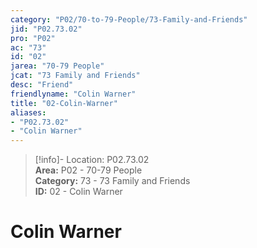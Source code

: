 ```yaml
---  
category: "P02/70-to-79-People/73-Family-and-Friends"  
jid: "P02.73.02"  
pro: "P02"  
ac: "73"  
id: "02"  
jarea: "70-79 People"  
jcat: "73 Family and Friends"  
desc: "Friend"  
friendlyname: "Colin Warner"  
title: "02-Colin-Warner"  
aliases:   
- "P02.73.02"  
- "Colin Warner"  
---  
```

>[!info]- Location: P02.73.02  
>**Area:** P02 - 70-79 People  
>**Category:** 73 - 73 Family and Friends  
>**ID:** 02 - Colin Warner  
  
# Colin Warner